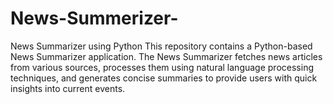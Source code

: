 # News-Summerizer-
News Summarizer using Python This repository contains a Python-based News Summarizer application. The News Summarizer fetches news articles from various sources, processes them using natural language processing techniques, and generates concise summaries to provide users with quick insights into current events.  
